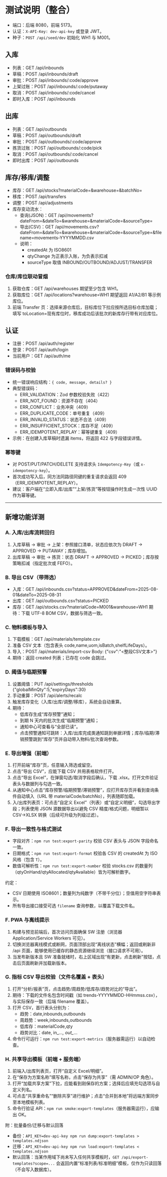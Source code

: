 # 测试说明（整合）

- 端口：后端 8080，前端 5173。
- 认证：`X-API-Key: dev-api-key` 或登录 JWT。
- 种子：`POST /api/seed/dev` 初始化 WH1 与 M001。

## 入库
- 列表：GET /api/inbounds
- 草稿：POST /api/inbounds/draft
- 审批：POST /api/inbounds/:code/approve
- 上架过账：POST /api/inbounds/:code/putaway
- 取消：POST /api/inbounds/:code/cancel
- 即时入库：POST /api/inbounds

## 出库
- 列表：GET /api/outbounds
- 草稿：POST /api/outbounds/draft
- 审批：POST /api/outbounds/:code/approve
- 拣货过账：POST /api/outbounds/:code/pick
- 取消：POST /api/outbounds/:code/cancel
- 即时出库：POST /api/outbounds

## 库存/移库/调整
- 库存：GET /api/stocks?materialCode=&warehouse=&batchNo=
- 移库：POST /api/transfers
- 调整：POST /api/adjustments
 - 库存变动流水：
	 - 查询(JSON)：GET /api/movements?dateFrom=&dateTo=&warehouse=&materialCode=&sourceType=
	 - 导出(CSV)：GET /api/movements.csv?dateFrom=&dateTo=&warehouse=&materialCode=&sourceType=&filename=movements-YYYYMMDD.csv
	 - 说明：
		 - createdAt 为 ISO8601
		 - qtyChange 为正表示入账，为负表示扣减
		 - sourceType 取值 INBOUND/OUTBOUND/ADJUST/TRANSFER

### 仓库/库位联动冒烟
1) 获取仓库：GET /api/warehouses 期望至少包含 WH1。
2) 获取库位：GET /api/locations?warehouse=WH1 期望返回 A1/A2/B1 等示例库位。
3) 前端 Transfer 页：选择来源仓库后，目标库位下拉应按所选目标仓库加载；填写 toLocation=现有库位时，移库成功后该批次的新库存行带有对应库位。

## 认证
- 注册：POST /api/auth/register
- 登录：POST /api/auth/login
- 当前用户：GET /api/auth/me

### 错误码与校验
- 统一错误响应结构：`{ code, message, details? }`
- 典型错误码：
	- ERR_VALIDATION：Zod 参数校验失败（422）
	- ERR_NOT_FOUND：资源不存在（404）
	- ERR_CONFLICT：业务冲突（409）
	- ERR_DUPLICATE_CODE：单号重复（409）
	- ERR_INVALID_STATUS：状态不合法（409）
	- ERR_INSUFFICIENT_STOCK：库存不足（409）
	- ERR_IDEMPOTENT_REPLAY：幂等键重复（409）
- 示例：在创建入库草稿时遗漏 items，将返回 422 与字段错误详情。

### 幂等键
- 对 POST/PUT/PATCH/DELETE 支持请求头 `Idempotency-Key`（或 `x-idempotency-key`）。
- 首次成功写入后，同方法同路径同键的重复请求会返回 409（ERR_IDEMPOTENT_REPLAY）。
- 建议：客户端在“立即入库/出库”“上架/拣货”等按钮操作时生成一次性 UUID 作为幂等键。

---

## 新增功能详测

### A. 入库/出库流转回归
1) 入库草稿 → 审批 → 上架：参照接口清单，状态应依次为 DRAFT → APPROVED → PUTAWAY；库存增加。
2) 出库草稿 → 审批 → 拣货：状态 DRAFT → APPROVED → PICKED；库存按策略扣减（指定批次或 FEFO）。

### B. 导出 CSV（带筛选）
- 入库：GET /api/inbounds.csv?status=APPROVED&dateFrom=2025-08-01&dateTo=2025-08-31
- 出库：GET /api/outbounds.csv?status=PICKED
- 库存：GET /api/stocks.csv?materialCode=M001&warehouse=WH1
期待：下载 UTF-8 BOM CSV，数据与筛选一致。

### C. 物料模板与导入
1) 下载模板：GET /api/materials/template.csv
2) 准备 CSV 文本（包含表头 code,name,uom,isBatch,shelfLifeDays）。
3) 导入：POST /api/materials/import-csv  Body: {"csv":"<整段CSV文本>"}
4) 期待：返回 created 列表；已存在 code 会跳过。

### D. 阈值与临期预警
1) 设置阈值：PUT /api/settings/thresholds {"globalMinQty":5,"expiryDays":30}
2) 手动重算：POST /api/alerts/recalc
3) 触发库存变化（入库/出库/调整/移库），系统会自动重算。
4) 期待：
	- 低库存生成“库存预警”通知；
	- 到期 N 天内的批次生成“临期预警”通知；
	- 通知中心可查看与“全部已读”。
	- 点击预警通知可跳转：入库/出库完成类通知跳到单据详情；库存/临期/滞销预警跳到“库存”页并自动带入物料/批次查询参数。

### E. 导出增强（前端）
1) 打开前端“库存”页，任意输入筛选或留空。
2) 点击“导出 CSV”，应能下载 CSV 并用表格软件打开。
3) 点击“导出 Excel”，在弹窗勾选/取消字段后确认，下载 .xlsx。打开文件验证表头与数据列与勾选一致。
4) 从通知中心点击“库存预警/临期预警/滞销预警”，应打开库存页并看到查询条件自动填入（URL 带 materialCode/batchNo），列表随即加载。
5) 入/出库列表页：可点击“自定义 Excel”（列表）或“自定义明细”，勾选导出字段；列表使用 JSON 源数据导出以避免 CSV 精度/格式问题，明细暂以 CSV→XLSX 转换（后续可升级为列级过滤）。

### F. 导出一致性与格式测试
- 字段对齐：`npm run test:export-parity` 校验 CSV 表头与 JSON 字段命名一致。
- 日期格式：`npm run test:export-format` 校验各 CSV 的 createdAt 为 ISO 风格（包含 `T`）。
- 数值可解析性：`npm run test:export-number` 校验 stocks.csv 的数量列（qtyOnHand/qtyAllocated/qtyAvailable）皆为可解析数字。

约定：
- CSV 日期使用 ISO8601；数量列为纯数字（不带千分位）；空值用空字符串表示。
- 所有导出接口接受可选 `filename` 查询参数，以覆盖下载文件名。

### F. PWA 与离线提示
1) 构建与预览前端后，首次访问页面确保 SW 注册（浏览器 Application/Service Workers 可见）。
2) 切换浏览器离线模式或断网，页面顶部出现“离线状态”横幅；返回或刷新非 /api 页面，能够使用已缓存的静态资源继续浏览（接口请求不可用）。
3) 当发布新版本且 SW 准备就绪时，右上区域出现“有更新，点击刷新”按钮，点击后页面刷新并加载新版本。

### G. 指标 CSV 导出校验（文件名覆盖 + 表头）
1) 打开“分析/报表”页，点击趋势/周趋势/低库存/趋势对比的“导出”。
2) 期待：下载的文件名包含时间戳（如 trends-YYYYMMDD-HHmmss.csv），与实际保存一致（后端 filename 覆盖）。
3) 打开 CSV，首行表头分别为：
	- 趋势：date,inbounds,outbounds
	- 周趋势：week,inbounds,outbounds
	- 低库存：materialCode,qty
	- 趋势对比：date, in_*..., out_*...
4) 命令行可运行：`npm run test:export-metrics`（服务器需运行）以自动检查。

### H. 共享导出模板（前端 + 服务端）
1) 前端入/出库列表页，打开“自定义 Excel/明细”。
2) 在“保存为方案名称”填写名称，点击“保存为共享”（需 ADMIN/OP 角色）。
3) 打开“加载共享方案”下拉，应能看到刚保存的方案；选择后应填充勾选项与自定义列名。
4) 可点击“共享重命名”“删除共享”进行维护；点击“合并到本地”将远端方案同步至本地模板列表。
5) 命令行验证 API：`npm run smoke:export-templates`（服务器需运行），应输出 OK。

附：批量备份/迁移与默认回落
- 备份：`API_KEY=dev-api-key npm run dump:export-templates > templates.ndjson`
- 迁移：`API_KEY=dev-api-key npm run load:export-templates < templates.ndjson`
- 默认回落：当某作用域下尚未写入任何共享模板时，`GET /api/export-templates?scope=...` 会返回内置“标准列表/标准明细”模板，仅作为只读回落（不会写入数据库）。
